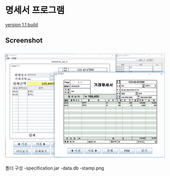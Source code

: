 명세서 프로그램
============
[version 1.1 build](https://github.com/emfprhs119/Specification/releases)

Screenshot
----------------
![capture](/capture.PNG)
----------------
폴더 구성
-specification.jar
-data.db
-stamp.png
